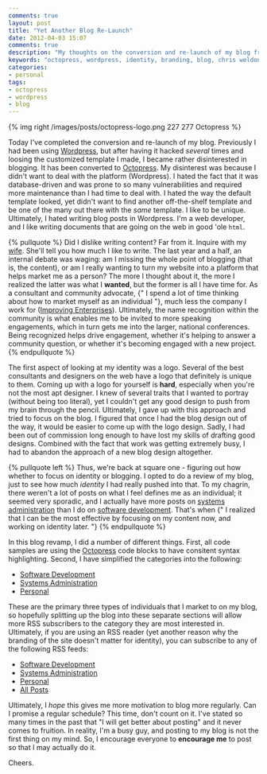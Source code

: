 ```yaml
---
comments: true
layout: post
title: "Yet Another Blog Re-Launch"
date: 2012-04-03 15:07
comments: true
description: "My thoughts on the conversion and re-launch of my blog from Wordpress to Octopress and how personal brands and identity affected that decision."
keywords: "octopress, wordpress, identity, branding, blog, chris weldon"
categories: 
- personal
tags:
- octopress
- wordpress
- blog
---
```


{% img right /images/posts/octopress-logo.png 227 277 Octopress %}

Today I've completed the conversion and re-launch of my blog. Previously I had been using <a href="http://www.wordpress.org/">Wordpress</a>, but after having it hacked <em>several</em> times and loosing the customized template I made, I became rather disinterested in blogging. It has been converted to <a href="http://octopress.org">Octopress</a>. My disinterest was because I didn't want to deal with the platform (Wordpress). I hated the fact that it was database-driven and was prone to so many vulnerabilities and required more maintenance than I had time to deal with. I hated the way the default template looked, yet didn't want to find another off-the-shelf template and be one of the many out there with the <em>same</em> template. I like to be unique. Ultimately, I hated writing blog posts in Wordpress. I'm a web developer, and I like writing documents that are going on the web in good 'ole <code>html</code>. 

<!--more-->

{% pullquote %}
Did I dislike writing content? Far from it. Inquire with my <a href="http://www.ladyalissiya.net/">wife</a>. She'll tell you how much I like to write. The last year and a half, an internal debate was waging: am I missing the whole point of blogging (that is, the content), or am I really wanting to turn my website into a platform that helps market me as a person? The more I thought about it, the more I realized the latter was what I <strong>wanted</strong>, but the former is all I have time for. As a consultant and community advocate, {" I spend a lot of time thinking about how to market myself as an individual "}, much less the company I work for (<a href="http://www.improvingenterprises.com/">Improving Enterprises</a>). Ultimately, the name recognition within the community is what enables me to be invited to more speaking engagements, which in turn gets me into the larger, national conferences. Being recognized helps drive engagement, whether it's helping to answer a community question, or whether it's becoming engaged with a new project. 
{% endpullquote %}

The first aspect of looking at my identity was a logo. Several of the best consultants and designers on the web have a logo that definitely is unique to them. Coming up with a logo for yourself is <strong>hard</strong>, especially when you're not the most apt designer. I knew of several traits that I wanted to portray (without being too literal), yet I couldn't get any good design to push from my brain through the pencil. Ultimately, I gave up with this approach and tried to focus on the blog. I figured that once I had the blog design out of the way, it would be easier to come up with the logo design. Sadly, I had been out of commission long enough to have lost my skills of drafting good designs. Combined with the fact that work was getting extremely busy, I had to abandon the approach of a new blog design altogether. 

{% pullquote left %}
Thus, we're back at square one - figuring out how whether to focus on identity or blogging. I opted to do a review of my blog, just to see how much <em>identity</em> I had really pushed into that. To my chagrin, there weren't a lot of posts on what I feel defines me as an individual; it seemed very sporadic, and I actually have more posts on <a href="/blog/categories/systems-administration/">systems administration</a> than I do on <a href="/blog/categories/software-development/">software development</a>. That's when {" I realized that I can be the most effective by focusing on my content now, and working on identity later. "}
{% endpullquote %}

In this blog revamp, I did a number of different things. First, all code samples are using the <a href="http://octopress.org/">Octopress</a> code blocks to have consitent syntax highlighting. Second, I have simplified the categories into the following:

<ul>
    <li><a href="/blog/categories/software-development">Software Development</a></li>
    <li><a href="/blog/categories/systems-administration">Systems Administration</a></li>
    <li><a href="/blog/categories/personal">Personal</a></li>
</ul>

These are the primary three types of individuals that I market to on my blog, so hopefully splitting up the blog into these separate sections will allow more RSS subscribers to the category they are most interested in. Ultimately, if you are using an RSS reader (yet another reason why the branding of the site doesn't matter for identity), you can subscribe to any of the following RSS feeds:

<ul>
    <li><a href="http://feeds.feedburner.com/chrisweldon/software-development">Software Development</a></li>
    <li><a href="http://feeds.feedburner.com/chrisweldon/systems-administration">Systems Administration</a></li>
    <li><a href="http://feeds.feedburner.com/chrisweldon/personal">Personal</a></li>
    <li><a href="http://feeds.feedburner.com/chrisweldon/vCab">All Posts</a></li>
</ul>

Ultimately, I <em>hope</em> this gives me more motivation to blog more regularly. Can I promise a regular schedule? This time, don't count on it. I've stated so many times in the past that "I will get better about posting" and it never comes to fruition. In reality, I'm a busy guy, and posting to my blog is not the first thing on my mind. So, I encourage everyone to <strong>encourage me</strong> to post so that I may actually do it. 

Cheers.
